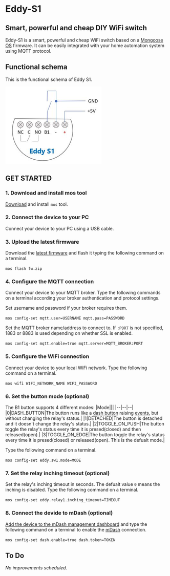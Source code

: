 # Eddy-S1   
## Smart, powerful and cheap DIY WiFi switch
Eddy-S1 is a smart, powerful and cheap WiFi switch based on a [Mongoose OS](https://mongoose-os.com/) firmware. It can be easily integrated with your home automation system using MQTT protocol.
## Functional schema
This is the functional schema of Eddy S1.

![eddy-s1 functional schema](docs/eddy-s1_functional_schema.jpg)
## GET STARTED
### 1. Download and install mos tool
[Download](https://mongoose-os.com/docs/mongoose-os/quickstart/setup.md#1-download-and-install-mos-tool) and install `mos` tool.
### 2. Connect the device to your PC
Connect your device to your PC using a USB cable.
### 3. Upload the latest firmware
Download the [latest firmware](../../releases/latest/download/fw.zip) and flash it typing the following command on a terminal.

`mos flash fw.zip` 
### 4. Configure the MQTT connection
Connect your device to your MQTT broker. Type the following commands on a terminal according your broker authentication and protocol settings.

Set username and password if your broker requires them.

`mos config-set mqtt.user=USERNAME mqtt.pass=PASSWORD`

Set the MQTT broker name/address to connect to. If `:PORT` is not specified, 1883 or 8883 is used depending on whether SSL is enabled.

`mos config-set mqtt.enable=true mqtt.server=MQTT_BROKER:PORT`
### 5. Configure the WiFi connection
Connect your device to your local WiFi network. Type the following command on a terminal.

`mos wifi WIFI_NETWORK_NAME WIFI_PASSWORD`
### 6. Set the button mode (optional)
The B1 button supports 4 different modes:
|Mode|||
|--|--|--|
|0|DASH_BUTTON|The button runs like a [dash button](https://github.com/diy365-mgos/bbutton) raising [events](https://github.com/diy365-mgos/bbutton/blob/master/README.md#mgos_bbutton_event), but without changing the relay's status.|
|1|DETACHED|The button is detached and it doesn't change the relay's status.|
|2|TOGGLE_ON_PUSH|The button toggle the relay's status every time it is presed(closed) and then released(open).|
|3|TOGGLE_ON_EDGE|The button toggle the relay's status every time it is presed(closed) or released(open). This is the defualt mode.|

Type the following command on a terminal.

`mos config-set eddy.sw1.mode=MODE`
### 7. Set the relay inching timeout (optional)
Set the relay's inching timeout in seconds. The defualt value `0` means the inching is disabled. Type the following command on a terminal.

`mos config-set eddy.relay1.inching_timeout=TIMEOUT`
### 8. Connect the devide to mDash (optional)
[Add the device to the mDash management dashboard](https://mongoose-os.com/docs/mongoose-os/quickstart/setup.md#8-add-device-to-the-mdash-management-dashboard) and type the following command on a terminal to enable the [mDash](https://mdash.net/) connection.

`mos config-set dash.enable=true dash.token=TOKEN`
## To Do
*No improvements scheduled.*
